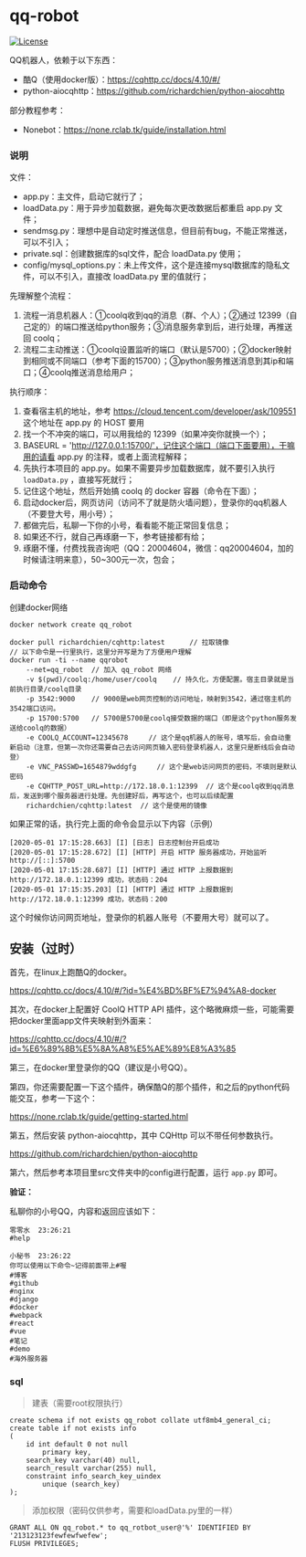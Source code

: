 # qq-robot

[![License](https://img.shields.io/github/license/qq20004604/qq-robot.svg)](LICENSE)

QQ机器人，依赖于以下东西：

* 酷Q（使用docker版）：https://cqhttp.cc/docs/4.10/#/
* python-aiocqhttp：https://github.com/richardchien/python-aiocqhttp

部分教程参考：

* Nonebot：https://none.rclab.tk/guide/installation.html

### 说明

文件：

* app.py：主文件，启动它就行了；
* loadData.py：用于异步加载数据，避免每次更改数据后都重启 app.py 文件；
* sendmsg.py：理想中是自动定时推送信息，但目前有bug，不能正常推送，可以不引入；
* private.sql：创建数据库的sql文件，配合 loadData.py 使用；
* config/mysql_options.py：未上传文件，这个是连接mysql数据库的隐私文件，可以不引入，直接改 loadData.py 里的值就行；


先理解整个流程：

1. 流程一消息机器人：①coolq收到qq的消息（群、个人）；②通过 12399（自己定的）的端口推送给python服务；③消息服务拿到后，进行处理，再推送回 coolq；
2. 流程二主动推送：①coolq设置监听的端口（默认是5700）；②docker映射到相同或不同端口（参考下面的15700）；③python服务推送消息到其ip和端口；④coolq推送消息给用户；

执行顺序：

1. 查看宿主机的地址，参考 https://cloud.tencent.com/developer/ask/109551 这个地址在 app.py 的 HOST 要用
2. 找一个不冲突的端口，可以用我给的 12399（如果冲突你就换一个）；
3. BASEURL = 'http://127.0.0.1:15700/'，记住这个端口（端口下面要用），干嘛用的请看 app.py 的注释，或者上面流程解释；
4. 先执行本项目的 app.py。如果不需要异步加载数据库，就不要引入执行 ``loadData.py`` ，直接写死就行；
5. 记住这个地址，然后开始搞 coolq 的 docker 容器（命令在下面）；
6. 启动docker后，网页访问（访问不了就是防火墙问题），登录你的qq机器人（不要登大号，用小号）；
7. 都做完后，私聊一下你的小号，看看能不能正常回复信息；
8. 如果还不行，就自己再琢磨一下，参考链接都有给；
9. 琢磨不懂，付费找我咨询吧（QQ：20004604，微信：qq20004604，加的时候请注明来意），50~300元一次，包会；


### 启动命令

创建docker网络

```
docker network create qq_robot
```

```
docker pull richardchien/cqhttp:latest      // 拉取镜像
// 以下命令是一行里执行，这里分开写是为了方便用户理解
docker run -ti --name qqrobot
    --net=qq_robot  // 加入 qq_robot 网络
    -v $(pwd)/coolq:/home/user/coolq    // 持久化，方便配置。宿主目录就是当前执行目录/coolq目录
    -p 3542:9000    // 9000是web网页控制的访问地址，映射到3542，通过宿主机的3542端口访问。
    -p 15700:5700   // 5700是5700是coolq接受数据的端口（即是这个python服务发送给coolq的数据）
    -e COOLQ_ACCOUNT=12345678     // 这个是qq机器人的账号，填写后，会自动重新启动（注意，但第一次你还需要自己去访问网页输入密码登录机器人，这里只是断线后会自动登）
    -e VNC_PASSWD=1654879wddgfg     // 这个是web访问网页的密码，不填则是默认密码
    -e CQHTTP_POST_URL=http://172.18.0.1:12399  // 这个是coolq收到qq消息后，发送到哪个服务器进行处理。先创建好后，再写这个，也可以后续配置
    richardchien/cqhttp:latest  // 这个是使用的镜像
```

如果正常的话，执行完上面的命令会显示以下内容（示例）

```
[2020-05-01 17:15:28.663] [I] [日志] 日志控制台开启成功
[2020-05-01 17:15:28.672] [I] [HTTP] 开启 HTTP 服务器成功，开始监听 http://[::]:5700
[2020-05-01 17:15:28.687] [I] [HTTP] 通过 HTTP 上报数据到 http://172.18.0.1:12399 成功，状态码：204
[2020-05-01 17:15:35.203] [I] [HTTP] 通过 HTTP 上报数据到 http://172.18.0.1:12399 成功，状态码：200
```

这个时候你访问网页地址，登录你的机器人账号（不要用大号）就可以了。


## 安装（过时）

首先，在linux上跑酷Q的docker。

https://cqhttp.cc/docs/4.10/#/?id=%E4%BD%BF%E7%94%A8-docker

其次，在docker上配置好 CoolQ HTTP API 插件，这个略微麻烦一些，可能需要把docker里面app文件夹映射到外面来：

https://cqhttp.cc/docs/4.10/#/?id=%E6%89%8B%E5%8A%A8%E5%AE%89%E8%A3%85

第三，在docker里登录你的QQ（建议是小号QQ）。

第四，你还需要配置一下这个插件，确保酷Q的那个插件，和之后的python代码能交互，参考一下这个：

https://none.rclab.tk/guide/getting-started.html

第五，然后安装 python-aiocqhttp，其中 CQHttp 可以不带任何参数执行。

https://github.com/richardchien/python-aiocqhttp

第六，然后参考本项目里src文件夹中的config进行配置，运行 ``app.py`` 即可。

**验证：**

私聊你的小号QQ，内容和返回应该如下：

```
零零水  23:26:21
#help

小秘书  23:26:22
你可以使用以下命令~记得前面带上#喔
#博客
#github
#nginx
#django
#docker
#webpack
#react
#vue
#笔记
#demo
#海外服务器
```


### sql

> 建表（需要root权限执行）

```
create schema if not exists qq_robot collate utf8mb4_general_ci;
create table if not exists info
(
	id int default 0 not null
		primary key,
	search_key varchar(40) null,
	search_result varchar(255) null,
	constraint info_search_key_uindex
		unique (search_key)
);
```

> 添加权限（密码仅供参考，需要和loadData.py里的一样）

```
GRANT ALL ON qq_robot.* to qq_rotbot_user@'%' IDENTIFIED BY '213123123fewfewfwefew';
FLUSH PRIVILEGES;
```